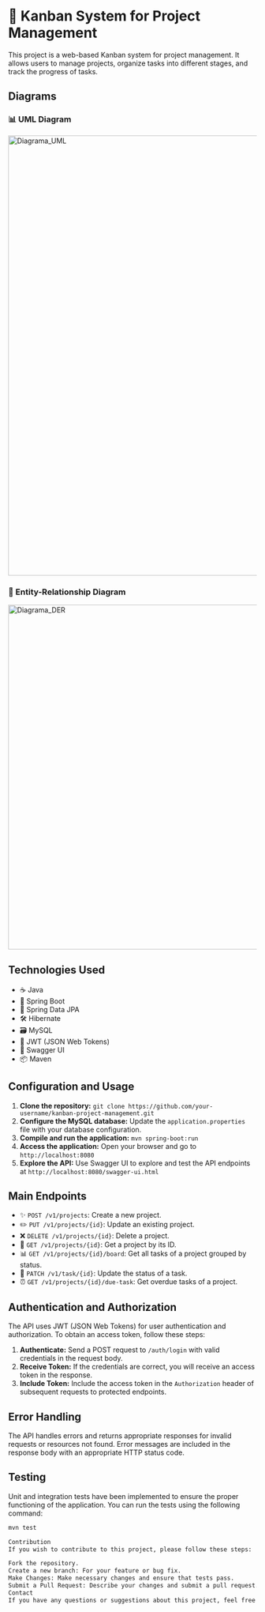 # 🚀 Kanban System for Project Management

This project is a web-based Kanban system for project management. It allows users to manage projects, organize tasks into different stages, and track the progress of tasks.

## Diagrams

### 📊 UML Diagram
<img width="891" alt="Diagrama_UML" src="https://github.com/Pezcue/SpringBootRest/assets/88043734/c2e96e00-8215-4ea2-8da4-944893f78d58">


### 🔄 Entity-Relationship Diagram
<img width="698" alt="Diagrama_DER" src="https://github.com/Pezcue/SpringBootRest/assets/88043734/ef014a87-4bab-42f6-808c-5af79ca42587">


## Technologies Used

- ☕ Java
- 🚀 Spring Boot
- 💾 Spring Data JPA
- 🛠️ Hibernate
- 🗃️ MySQL
- 🔐 JWT (JSON Web Tokens)
- 📝 Swagger UI
- 📦 Maven

## Configuration and Usage

1. **Clone the repository:** `git clone https://github.com/your-username/kanban-project-management.git`
2. **Configure the MySQL database:** Update the `application.properties` file with your database configuration.
3. **Compile and run the application:** `mvn spring-boot:run`
4. **Access the application:** Open your browser and go to `http://localhost:8080`
5. **Explore the API:** Use Swagger UI to explore and test the API endpoints at `http://localhost:8080/swagger-ui.html`

## Main Endpoints

- ✨ `POST /v1/projects`: Create a new project.
- ✏️ `PUT /v1/projects/{id}`: Update an existing project.
- ❌ `DELETE /v1/projects/{id}`: Delete a project.
- 📝 `GET /v1/projects/{id}`: Get a project by its ID.
- 📊 `GET /v1/projects/{id}/board`: Get all tasks of a project grouped by status.
- 🔧 `PATCH /v1/task/{id}`: Update the status of a task.
- ⏰ `GET /v1/projects/{id}/due-task`: Get overdue tasks of a project.

## Authentication and Authorization

The API uses JWT (JSON Web Tokens) for user authentication and authorization. To obtain an access token, follow these steps:

1. **Authenticate:** Send a POST request to `/auth/login` with valid credentials in the request body.
2. **Receive Token:** If the credentials are correct, you will receive an access token in the response.
3. **Include Token:** Include the access token in the `Authorization` header of subsequent requests to protected endpoints.

## Error Handling

The API handles errors and returns appropriate responses for invalid requests or resources not found. Error messages are included in the response body with an appropriate HTTP status code.

## Testing

Unit and integration tests have been implemented to ensure the proper functioning of the application. You can run the tests using the following command:

```bash
mvn test

Contribution
If you wish to contribute to this project, please follow these steps:

Fork the repository.
Create a new branch: For your feature or bug fix.
Make Changes: Make necessary changes and ensure that tests pass.
Submit a Pull Request: Describe your changes and submit a pull request.
Contact
If you have any questions or suggestions about this project, feel free to contact us at [insert your contact information here].
